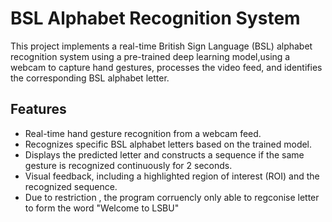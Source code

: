 
# BSL Alphabet Recognition System
This project implements a real-time British Sign Language (BSL) alphabet recognition system using a pre-trained deep learning model,using a webcam to capture hand gestures, processes the video feed, and identifies the corresponding BSL alphabet letter.
## Features
- Real-time hand gesture recognition from a webcam feed.
- Recognizes specific BSL alphabet letters based on the trained model.
- Displays the predicted letter and constructs a sequence if the same gesture is recognized continuously for 2 seconds.
- Visual feedback, including a highlighted region of interest (ROI) and the recognized sequence.
- Due to restriction , the program corruencly only able to regconise letter to form the word "Welcome to LSBU"
